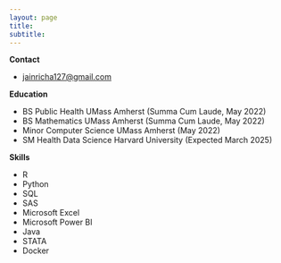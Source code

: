 ```yaml
---
layout: page
title: 
subtitle: 
---
```



**Contact**
* jainricha127@gmail.com

**Education**
* BS Public Health UMass Amherst (Summa Cum Laude, May 2022)
* BS Mathematics UMass Amherst (Summa Cum Laude, May 2022)
* Minor Computer Science UMass Amherst (May 2022)
* SM Health Data Science Harvard University (Expected March 2025)

**Skills**
* R
* Python
* SQL
* SAS
* Microsoft Excel 
* Microsoft Power BI
* Java
* STATA
* Docker



